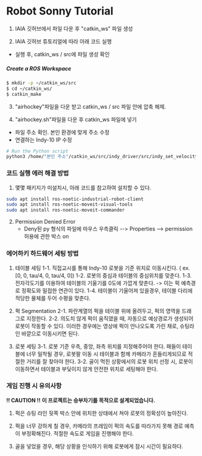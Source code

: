 # Robot Sonny Tutorial


1. IAIA 깃허브에서 파일 다운 후 "catkin_ws" 파일 생성

2. IAIA 깃허브 튜토리얼에 따라 아래 코드 실행
  - 실행 후, catkin_ws / src에 파일 생성 확인
##### Create a ROS Workspace

```bash
$ mkdir -p ~/catkin_ws/src
$ cd ~/catkin_ws/
$ catkin_make
```

3. "airhockey"파일을 다운 받고 catkin_ws / src 파일 안에 압축 해제.

4. "airhockey.sh"파일을 다운 후 catkin_ws 파일에 넣기
  - 파일 주소 확인. 본인 환경에 맞게 주소 수정
  - 연결하는 Indy-10 IP 수정
  
  ```bash
  # Run the Python script
  python3 /home/"본인 주소"/catkin_ws/src/indy_driver/src/indy_set_velocity.py
  ```


### 코드 실행 에러 해결 방법

1. 몇몇 패키지가 미설치시, 아래 코드를 참고하여 설치할 수 있다. 
``` bash
sudo apt install ros-noetic-industrial-robot-client
sudo apt install ros-noetic-moveit-visual-tools
sudo apt install ros-noetic-moveit-commander
```
2. Permission Denied Error
   - Deny된 py 형식의 파일에 마우스 우측클릭 --> Properties --> permission 허용에 관한 박스 on
     

### 에어하키 하드웨어 세팅 방법

1. 테이블 세팅
   1-1. 직접교시를 통해 Indy-10 로봇을 기준 위치로 이동시킨다. ( ex.[0, 0, tau/4, 0, tau/4, 0])
   1-2. 로봇의 중심과 테이블의 중심위치를 맞춘다.
   1-3. 전자각도기를 이용하여 테이블의 기울기를 0도에 가깝게 맞춘다. -> 이는 퍽 예측경로 정확도와 밀접한 연관이 있다.
   1-4. 테이블이 기울어져 있을경우, 테이블 다리에 적당한 물체를 두어 수평을 맞춘다.

2. 퍽 Segmentation
   2-1. 파란계열의 퍽을 테이블 위에 올려두고, 퍽의 영역을 드래그로 지정한다.
   2-2. 의도치 않게 퍽이 움직였을 때, 자동으로 예상경로가 생성되어 로봇이 작동할 수 있다. 이러한 경우에는 영상에 퍽이 안나오도록 가린 채로, 슈팅라인 바깥으로 이동시키면 된다.

3. 로봇 세팅
   3-1. 로봇 기준 우측, 중앙, 좌측 위치를 지정해주어야 한다. 패들이 테이블에 너무 밀착될 경우, 로봇팔 이동 시 테이블과 함께 카메라가 흔들리게되므로 적절한 거리를 잘 찾아야 한다.
   3-2. 골이 먹힌 상황에서의 로봇 위치 선정 시, 로봇이 이동하면서 테이블과 부딫이지 않게 안전한 위치로 세팅해야 한다.

   
### 게임 진행 시 유의사항

**!! CAUTION !!**
**이 프로젝트는 승부차기를 목적으로 설계되었습니다.**

1. 퍽은 슈팅 라인 뒷쪽 박스 안에 위치한 상태에서 쳐야 로봇의 정확성이 높아진다.

2. 퍽을 너무 강하게 칠 경우, 카메라의 프레임이 퍽의 속도를 따라가지 못해 경로 예측이 부정확해진다. 적절한 속도로 게임을 진행해야 한다.

3. 골을 넣었을 경우, 해당 상황을 인식하기 위해 로봇에게 잠시 시간이 필요하다. 
